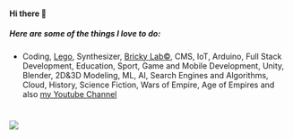 #### Hi there 👋

##### Here are some of the things I love to do:

* Coding, [Lego](https://instagram.com/lego.developer), Synthesizer, [Bricky Lab&copy;](http://brickylab.com), CMS, IoT, Arduino, Full Stack Development, Education, Sport, Game and Mobile Development, Unity, Blender, 2D&3D Modeling, ML, AI, Search Engines and Algorithms, Cloud, History, Science Fiction, Wars of Empire, Age of Empires and also [my Youtube Channel](https://www.youtube.com/@brickylab)

#

<img src="https://github-readme-stats.vercel.app/api/top-langs?username=abgsatman&layout=compact&langs_count=20&bg_color=181818&card_width=400&border_color=dedede&text_color=efefef"/>
